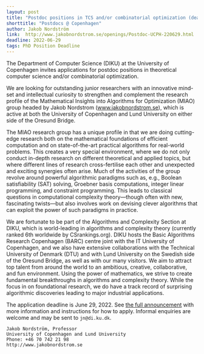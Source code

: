 ```yaml
---
layout: post
title: "Postdoc positions in TCS and/or combinatorial optimization (deadline June 29)"
shorttitle: "Postdocs @ Copenhagen"
author: Jakob Nordström
link:  http://www.jakobnordstrom.se/openings/Postdoc-UCPH-220629.html
deadline: 2022-06-29
tags: PhD Position Deadline
---
```


The Department of Computer Science (DIKU) at the University of Copenhagen invites applications for postdoc positions in theoretical computer science and/or combinatorial optimization.

We are looking for outstanding junior researchers with an innovative mind-set and intellectual curiosity to strengthen and complement the research profile of the Mathematical Insights into Algorithms for Optimization (MIAO) group headed by Jakob Nordstrom (www.jakobnordstrom.se), which is active at both the University of Copenhagen and Lund University on either side of the Oresund Bridge.

The MIAO research group has a unique profile in that we are doing cutting-edge research both on the mathematical foundations of efficient computation and on state-of-the-art practical algorithms for real-world problems. This creates a very special environment, where we do not only conduct in-depth research on different theoretical and applied topics, but where different lines of research cross-fertilise each other and unexpected and exciting synergies often arise. Much of the activities of the group revolve around powerful algorithmic paradigms such as, e.g., Boolean satisfiability (SAT) solving, Groebner basis computations, integer linear programming, and constraint programming. This leads to classical questions in computational complexity theory—though often with new, fascinating twists—but also involves work on devising clever algorithms that can exploit the power of such paradigms in practice.

We are fortunate to be part of the Algorithms and Complexity Section at DIKU, which is world-leading in algorithms and complexity theory (currently ranked 6th worldwide by CSrankings.org). DIKU hosts the Basic Algorithms Research Copenhagen (BARC) centre joint with the IT University of Copenhagen, and we also have extensive collaborations with the Technical University of Denmark (DTU) and with Lund University on the Swedish side of the Oresund Bridge, as well as with our many visitors. We aim to attract top talent from around the world to an ambitious, creative, collaborative, and fun environment. Using the power of mathematics, we strive to create fundamental breakthroughs in algorithms and complexity theory. While the focus in on foundational research, we do have a track record of surprising algorithmic discoveries leading to major industrial applications.

The application deadline is June 29, 2022. See [the full announcement](http://www.jakobnordstrom.se/openings/Postdoc-UCPH-220629.html) with more information and instructions for how to apply. Informal enquiries are welcome and may be sent to `jn@di.ku.dk`.



    Jakob Nordström, Professor
    University of Copenhagen and Lund University
    Phone: +46 70 742 21 98
    http://www.jakobnordstrom.se